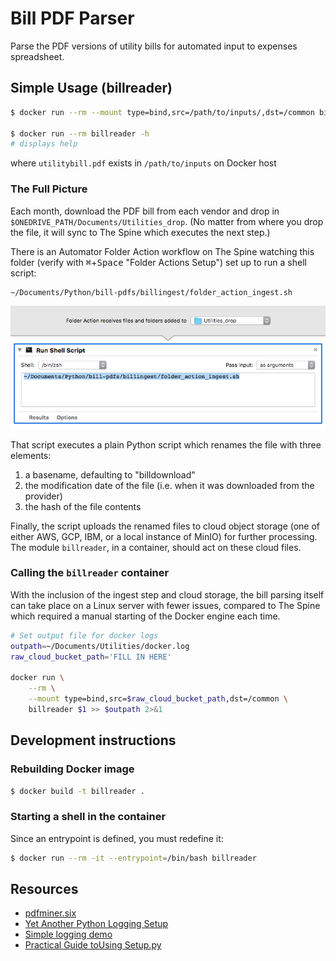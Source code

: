 # Bill PDF Parser

Parse the PDF versions of utility bills for automated input to expenses spreadsheet.

## Simple Usage (billreader)
```bash
$ docker run --rm --mount type=bind,src=/path/to/inputs/,dst=/common billreader utilitybill.pdf

$ docker run --rm billreader -h
# displays help
```
where `utilitybill.pdf` exists in `/path/to/inputs` on Docker host

### The Full Picture
Each month, download the PDF bill from each vendor and drop in `$ONEDRIVE_PATH/Documents/Utilities_drop`.
(No matter from where you drop the file, it will sync to The Spine which executes the next step.)

There is an Automator Folder Action workflow on The Spine watching this folder (verify with 
<kbd>⌘</kbd>+<kbd>Space</kbd> "Folder Actions Setup") set up to run a shell script:
```bash
~/Documents/Python/bill-pdfs/billingest/folder_action_ingest.sh
```
![Automator folder action to run script](billingest/billreader_ingest.workflow/Contents/QuickLook/Thumbnail.png)

That script executes a plain Python script which renames the file with three elements:
1. a basename, defaulting to "billdownload"
2. the modification date of the file (i.e. when it was downloaded from the provider)
3. the hash of the file contents

Finally, the script uploads the renamed files to cloud object storage (one of either AWS, GCP, IBM, 
or a local instance of MinIO) for further processing. The module `billreader`, in a container,
should act on these cloud files.

### Calling the `billreader` container
With the inclusion of the ingest step and cloud storage, the bill parsing itself can take place
on a Linux server with fewer issues, compared to The Spine which required a manual starting of the 
Docker engine each time.
```bash
# Set output file for docker logs
outpath=~/Documents/Utilities/docker.log
raw_cloud_bucket_path='FILL IN HERE'

docker run \
    --rm \
    --mount type=bind,src=$raw_cloud_bucket_path,dst=/common \
    billreader $1 >> $outpath 2>&1
```

## Development instructions
### Rebuilding Docker image
```bash
$ docker build -t billreader .
```

### Starting a shell in the container
Since an entrypoint is defined, you must redefine it:
```bash
$ docker run --rm -it --entrypoint=/bin/bash billreader
```

## Resources
* [pdfminer.six](https://pdfminersix.readthedocs.io)
* [Yet Another Python Logging Setup](https://stackoverflow.com/questions/45287578/yet-another-python-logging-setup)
* [Simple logging demo](https://github.com/stevekm/logging-demo)
* [Practical Guide toUsing Setup.py](https://godatadriven.com/blog/a-practical-guide-to-using-setup-py/)
